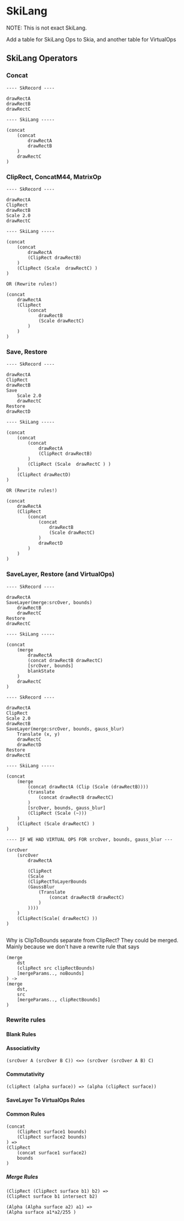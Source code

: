 # SkiLang

NOTE: This is not exact SkiLang.

Add a table for SkiLang Ops to Skia, and another table for VirtualOps

## SkiLang Operators

### Concat

```
---- SkRecord ----

drawRectA
drawRectB
drawRectC

---- SkiLang -----

(concat
    (concat
        drawRectA
        drawRectB
    )
    drawRectC
)
```

### ClipRect, ConcatM44, MatrixOp

```
---- SkRecord ----

drawRectA
ClipRect
drawRectB
Scale 2.0
drawRectC

---- SkiLang -----

(concat
    (concat
        drawRectA
        (ClipRect drawRectB)
    )
    (ClipRect (Scale  drawRectC) )
)

OR (Rewrite rules!)

(concat
    drawRectA
    (ClipRect
        (concat
            drawRectB
            (Scale drawRectC)
        )
    )
)
```

### Save, Restore

```
---- SkRecord ----

drawRectA
ClipRect
drawRectB
Save
    Scale 2.0
    drawRectC
Restore
drawRectD

---- SkiLang -----

(concat
    (concat
        (concat
            drawRectA
            (ClipRect drawRectB)
        )
        (ClipRect (Scale  drawRectC ) )
    )
    (ClipRect drawRectD)
)

OR (Rewrite rules!)

(concat
    drawRectA
    (ClipRect
        (concat
            (concat
                drawRectB
                (Scale drawRectC)
            )
            drawRectD
        )
    )
)
```


### SaveLayer, Restore (and VirtualOps)

```
---- SkRecord ----

drawRectA
SaveLayer(merge:srcOver, bounds)
    drawRectB
    drawRectC
Restore
drawRectC

---- SkiLang -----

(concat
    (merge
        drawRectA
        (concat drawRectB drawRectC)
        [srcOver, bounds]
        blankState
    )
    drawRectC
)

```
```
---- SkRecord ----

drawRectA
ClipRect
Scale 2.0
drawRectB
SaveLayer(merge:srcOver, bounds, gauss_blur)
    Translate (x, y)
    drawRectC
    drawRectD
Restore
drawRectE

---- SkiLang -----

(concat
    (merge
        (concat drawRectA (Clip (Scale (drawRectB))))
        (translate
            (concat drawRectB drawRectC)
        )
        [srcOver, bounds, gauss_blur]
        (ClipRect (Scale (~)))
    )
    (ClipRect (Scale drawRectC) )
)

---- IF WE HAD VIRTUAL OPS FOR srcOver, bounds, gauss_blur ---

(srcOver
    (srcOver
        drawRectA

        (ClipRect
        (Scale
        (ClipRectToLayerBounds
        (GaussBlur
            (Translate
                (concat drawRectB drawRectC)
            )
        ))))
    )
    (ClipRect(Scale( drawRectC) ))
)


```

Why is ClipToBounds separate from ClipRect? They could be merged. 
Mainly because we don't have a rewrite rule that says
```
(merge
    dst
    (clipRect src clipRectBounds)
    [mergeParams.., noBounds]
) ->
(merge
    dst,
    src
    [mergeParams.., clipRectBounds]
)
```

### Rewrite rules

#### Blank Rules

#### Associativity

```
(srcOver A (srcOver B C)) <=> (srcOver (srcOver A B) C)
```

#### Commutativity
```
(clipRect (alpha surface)) => (alpha (clipRect surface))
```

#### SaveLayer To VirtualOps Rules

#### Common Rules
```
(concat
    (ClipRect surface1 bounds)
    (ClipRect surface2 bounds)
) =>
(ClipRect
    (concat surface1 surface2)
    bounds
)
```

##### Merge Rules

```
(ClipRect (ClipRect surface b1) b2) =>
(ClipRect surface b1 intersect b2)

(Alpha (Alpha surface a2) a1) =>
(Alpha surface a1*a2/255 )

```

